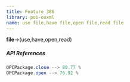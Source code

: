 ```yaml
---
title: Feature 386
library: poi-ooxml
name: use file,have file,open file,read file
---
```


**file**->(use,have,open,read) 

##### API References

```java
OPCPackage.close --> 80.77 %
OPCPackage.open --> 76.92 %
```
